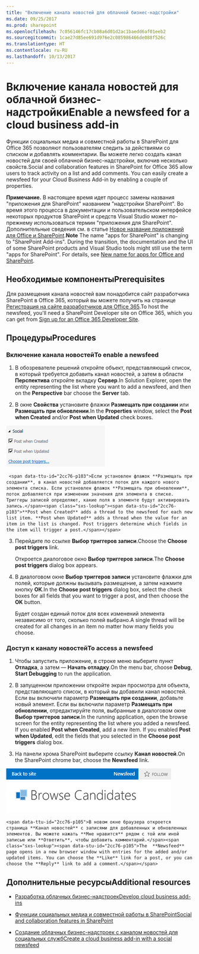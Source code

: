 ```yaml
---
title: "Включение канала новостей для облачной бизнес-надстройки"
ms.date: 09/25/2017
ms.prod: sharepoint
ms.openlocfilehash: 7c056146fc17cb08a6d01d2ac1baedd6af01eeb2
ms.sourcegitcommit: 1cae27d85ee691d976e2c085986466de088f526c
ms.translationtype: HT
ms.contentlocale: ru-RU
ms.lasthandoff: 10/13/2017
---
```

# <a name="enable-a-newsfeed-for-a-cloud-business-add-in"></a><span data-ttu-id="2cc76-102">Включение канала новостей для облачной бизнес-надстройки</span><span class="sxs-lookup"><span data-stu-id="2cc76-102">Enable a newsfeed for a cloud business add-in</span></span>
<span data-ttu-id="2cc76-p101">Функции социальных медиа и совместной работы в SharePoint для Office 365 позволяют пользователям следить за действиями со списком и добавлять комментарии. Вы можете легко создать канал новостей для своей облачной бизнес-надстройки, включив несколько свойств.</span><span class="sxs-lookup"><span data-stu-id="2cc76-p101">Social and collaboration features in SharePoint for Office 365 allow users to track activity on a list and add comments. You can easily create a newsfeed for your Cloud Business Add-in by enabling a couple of properties.</span></span>
 

 <span data-ttu-id="2cc76-p102">**Примечание.** В настоящее время идет процесс замены названия "приложения для SharePoint" названием "надстройки SharePoint". Во время этого процесса в документации и пользовательском интерфейсе некоторых продуктов SharePoint и средств Visual Studio может по-прежнему использоваться термин "приложения для SharePoint". Дополнительные сведения см. в статье [Новое название приложений для Office и SharePoint](new-name-for-apps-for-sharepoint.md#bk_newname).</span><span class="sxs-lookup"><span data-stu-id="2cc76-p102">**Note**  The name "apps for SharePoint" is changing to "SharePoint Add-ins". During the transition, the documentation and the UI of some SharePoint products and Visual Studio tools might still use the term "apps for SharePoint". For details, see  [New name for apps for Office and SharePoint](new-name-for-apps-for-sharepoint.md#bk_newname).</span></span>
 


## <a name="prerequisites"></a><span data-ttu-id="2cc76-108">Необходимые компоненты</span><span class="sxs-lookup"><span data-stu-id="2cc76-108">Prerequisites</span></span>

<span data-ttu-id="2cc76-109">Для размещения канала новостей вам понадобится сайт разработчика SharePoint в Office 365, который вы можете получить на странице  [Регистрация на сайте разработчиков для Office 365](http://go.microsoft.com/fwlink/?LinkId=263490).</span><span class="sxs-lookup"><span data-stu-id="2cc76-109">To host the newsfeed, you'll need a SharePoint Developer site on Office 365, which you can get from  [Sign up for an Office 365 Developer Site](http://go.microsoft.com/fwlink/?LinkId=263490).</span></span>
 

 

## <a name="procedures"></a><span data-ttu-id="2cc76-110">Процедуры</span><span class="sxs-lookup"><span data-stu-id="2cc76-110">Procedures</span></span>


### <a name="to-enable-a-newsfeed"></a><span data-ttu-id="2cc76-111">Включение канала новостей</span><span class="sxs-lookup"><span data-stu-id="2cc76-111">To enable a newsfeed</span></span>


1. <span data-ttu-id="2cc76-112">В обозревателе решений откройте объект, представляющий список, в который требуется добавить канал новостей, а затем в области **Перспектива** откройте вкладку **Сервер**.</span><span class="sxs-lookup"><span data-stu-id="2cc76-112">In Solution Explorer, open the entity representing the list where you want to add a newsfeed, and then on the  **Perspective** bar choose the **Server** tab.</span></span>
    
 
2. <span data-ttu-id="2cc76-113">В окне **Свойства** установите флажки **Размещать при создании** или **Размещать при обновлении**.</span><span class="sxs-lookup"><span data-stu-id="2cc76-113">In the  **Properties** window, select the **Post when Created** and/or **Post when Updated** check boxes.</span></span>
    
  ![Социальные свойства](../images/CBAsocial.PNG)
 

     <span data-ttu-id="2cc76-p103">Если установлен флажок **Размещать при создании**, в канал новостей добавляется поток для каждого нового элемента списка. Если установлен флажок **Размещать при обновлении**, поток добавляется при изменении значения для элемента в списке. Триггеры записей определяют, какие поля в элементе будут активировать запись.</span><span class="sxs-lookup"><span data-stu-id="2cc76-p103">**Post when Created** adds a thread to the newsfeed for each new list item. **Post when Updated** adds a thread when the value for an item in the list is changed. Post triggers determine which fields in the item will trigger a post.</span></span>
    
 
3. <span data-ttu-id="2cc76-118">Перейдите по ссылке **Выбор триггеров записи**.</span><span class="sxs-lookup"><span data-stu-id="2cc76-118">Choose the  **Choose post triggers** link.</span></span>
    
    <span data-ttu-id="2cc76-119">Откроется диалоговое окно **Выбор триггеров записи**.</span><span class="sxs-lookup"><span data-stu-id="2cc76-119">The  **Choose post triggers** dialog box appears.</span></span>
    
 
4. <span data-ttu-id="2cc76-120">В диалоговом окне **Выбор триггеров записи** установите флажки для полей, которые должны вызывать размещение, а затем нажмите кнопку **ОК**.</span><span class="sxs-lookup"><span data-stu-id="2cc76-120">In the  **Choose post triggers** dialog box, select the check boxes for all fields that you want to trigger a post, and then choose the **OK** button.</span></span>
    
    <span data-ttu-id="2cc76-121">Будет создан единый поток для всех изменений элемента независимо от того, сколько полей выбрано.</span><span class="sxs-lookup"><span data-stu-id="2cc76-121">A single thread will be created for all changes in an item no matter how many fields you choose.</span></span>
    
 

### <a name="to-access-a-newsfeed"></a><span data-ttu-id="2cc76-122">Доступ к каналу новостей</span><span class="sxs-lookup"><span data-stu-id="2cc76-122">To access a newsfeed</span></span>


1. <span data-ttu-id="2cc76-123">Чтобы запустить приложение, в строке меню выберите пункт **Отладка**, а затем — **Начать отладку**.</span><span class="sxs-lookup"><span data-stu-id="2cc76-123">On the menu bar, choose  **Debug**,  **Start Debugging** to run the application.</span></span>
    
 
2. <span data-ttu-id="2cc76-p104">В запущенном приложении откройте экран просмотра для объекта, представляющего список, в который вы добавили канал новостей. Если вы включили параметр **Размещать при создании**, добавьте новый элемент. Если вы включили параметр **Размещать при обновлении**, отредактируйте поля, выбранные в диалоговом окне **Выбор триггеров записи**.</span><span class="sxs-lookup"><span data-stu-id="2cc76-p104">In the running application, open the browse screen for the entity representing the list where you added a newsfeed. If you enabled  **Post when Created**, add a new item. If you enabled  **Post when Updated**, edit the fields that you selected in the  **Choose post triggers** dialog box.</span></span>
    
 
3. <span data-ttu-id="2cc76-127">На панели хрома SharePoint выберите ссылку **Канал новостей**.</span><span class="sxs-lookup"><span data-stu-id="2cc76-127">On the SharePoint chrome bar, choose the  **Newsfeed** link.</span></span>
    
  ![Панель хрома SharePoint](../images/CBAnewsfeed.PNG)
 

    <span data-ttu-id="2cc76-p105">В новом окне браузера откроется страница **Канал новостей** с записями для добавленных и обновленных элементов. Вы можете нажать **Мне нравится** рядом с той или иной записью или **Ответить**, чтобы добавить комментарий.</span><span class="sxs-lookup"><span data-stu-id="2cc76-p105">The  **Newsfeed** page opens in a new browser window with entries for the added and/or updated items. You can choose the **Like** link for a post, or you can choose the **Reply** link to add a comment.</span></span>
    
 

## <a name="additional-resources"></a><span data-ttu-id="2cc76-131">Дополнительные ресурсы</span><span class="sxs-lookup"><span data-stu-id="2cc76-131">Additional resources</span></span>
<span data-ttu-id="2cc76-132"><a name="bk_addresources"> </a></span><span class="sxs-lookup"><span data-stu-id="2cc76-132"><a name="bk_addresources"> </a></span></span>


-  [<span data-ttu-id="2cc76-133">Разработка облачных бизнес-надстроек</span><span class="sxs-lookup"><span data-stu-id="2cc76-133">Develop cloud business add-ins</span></span>](develop-cloud-business-add-ins.md)
    
 
-  [<span data-ttu-id="2cc76-134">Функции социальных медиа и совместной работы в SharePoint</span><span class="sxs-lookup"><span data-stu-id="2cc76-134">Social and collaboration features in SharePoint</span></span>](http://msdn.microsoft.com/ru-ru/library/office/jj163280.aspx)
    
 
-  [<span data-ttu-id="2cc76-135">Создание облачных бизнес-надстроек с каналом новостей для социальных служб</span><span class="sxs-lookup"><span data-stu-id="2cc76-135">Create a cloud business add-in with a social newsfeed</span></span>](create-a-cloud-business-add-in-with-a-social-newsfeed.md)
    
 

